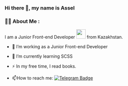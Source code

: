 ### Hi there 👋, my name is Assel

### :woman_technologist: About Me :

I am a Junior Front-end Developer <img src="https://media.giphy.com/media/WUlplcMpOCEmTGBtBW/giphy.gif" width="30"> from Kazakhstan.

- :telescope: I’m working as a Junior Front-end Developer

- :seedling: I’m currently learning SCSS

- :zap: In my free time, I read books.

- :mailbox:How to reach me: [![Telegram Badge](https://img.shields.io/badge/-telegram-blue?style=flat&logo=Telegram&logoColor=white)](https://t.me/Assel)









